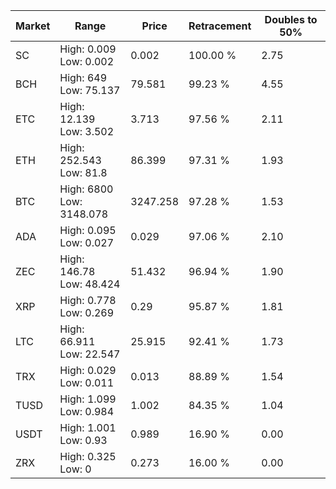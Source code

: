 | Market | Range | Price| Retracement | Doubles to 50% |
| --- | --- | --- | --- | --- |
| SC | High: 0.009<br />Low: 0.002 | 0.002 | 100.00 % | 2.75 |
| BCH | High: 649<br />Low: 75.137 | 79.581 | 99.23 % | 4.55 |
| ETC | High: 12.139<br />Low: 3.502 | 3.713 | 97.56 % | 2.11 |
| ETH | High: 252.543<br />Low: 81.8 | 86.399 | 97.31 % | 1.93 |
| BTC | High: 6800<br />Low: 3148.078 | 3247.258 | 97.28 % | 1.53 |
| ADA | High: 0.095<br />Low: 0.027 | 0.029 | 97.06 % | 2.10 |
| ZEC | High: 146.78<br />Low: 48.424 | 51.432 | 96.94 % | 1.90 |
| XRP | High: 0.778<br />Low: 0.269 | 0.29 | 95.87 % | 1.81 |
| LTC | High: 66.911<br />Low: 22.547 | 25.915 | 92.41 % | 1.73 |
| TRX | High: 0.029<br />Low: 0.011 | 0.013 | 88.89 % | 1.54 |
| TUSD | High: 1.099<br />Low: 0.984 | 1.002 | 84.35 % | 1.04 |
| USDT | High: 1.001<br />Low: 0.93 | 0.989 | 16.90 % | 0.00 |
| ZRX | High: 0.325<br />Low: 0 | 0.273 | 16.00 % | 0.00 |
